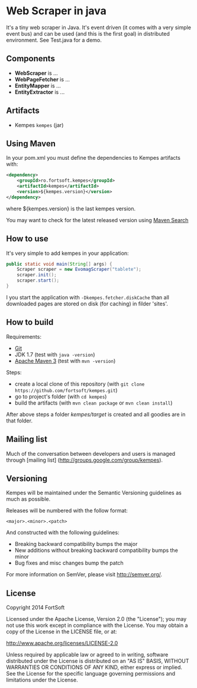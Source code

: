 Web Scraper in java
=====================
It's a tiny web scraper in Java. It's event driven (it comes with a very simple event bus) and can be used (and this is
the first goal) in distributed environment.
See Test.java for a demo. 

Components
-------------------
- **WebScraper** is ...
- **WebPageFetcher** is ...
- **EntityMapper** is ...
- **EntityExtractor** is ...

Artifacts
-------------------
- Kempes `kempes` (jar)

Using Maven
-------------------
In your pom.xml you must define the dependencies to Kempes artifacts with:

```xml
<dependency>
    <groupId>ro.fortsoft.kempes</groupId>
    <artifactId>kempes</artifactId>
    <version>${kempes.version}</version>
</dependency>    
```

where ${kempes.version} is the last kempes version.

You may want to check for the latest released version using [Maven Search](http://search.maven.org/#search%7Cga%7C1%7Ckempes)

How to use
-------------------
It's very simple to add kempes in your application:

```java
public static void main(String[] args) {
    Scraper scraper = new EvomagScraper("tablete");
    scraper.init();
    scraper.start();
}
```     

I you start the application with `-Dkempes.fetcher.diskCache` than all downloaded pages are stored on disk (for caching) 
in filder 'sites'.

How to build
-------------------
Requirements: 
- [Git](http://git-scm.com/) 
- JDK 1.7 (test with `java -version`)
- [Apache Maven 3](http://maven.apache.org/) (test with `mvn -version`)

Steps:
- create a local clone of this repository (with `git clone https://github.com/fortsoft/kempes.git`)
- go to project's folder (with `cd kempes`) 
- build the artifacts (with `mvn clean package` or `mvn clean install`)

After above steps a folder _kempes/target_ is created and all goodies are in that folder.

Mailing list
--------------
Much of the conversation between developers and users is managed through [mailing list] (http://groups.google.com/group/kempes).

Versioning
------------
Kempes will be maintained under the Semantic Versioning guidelines as much as possible.

Releases will be numbered with the follow format:

`<major>.<minor>.<patch>`

And constructed with the following guidelines:

* Breaking backward compatibility bumps the major
* New additions without breaking backward compatibility bumps the minor
* Bug fixes and misc changes bump the patch

For more information on SemVer, please visit http://semver.org/.

License
--------------
Copyright 2014 FortSoft
 
Licensed under the Apache License, Version 2.0 (the "License"); you may not use this work except in compliance with
the License. You may obtain a copy of the License in the LICENSE file, or at:
 
http://www.apache.org/licenses/LICENSE-2.0
 
Unless required by applicable law or agreed to in writing, software distributed under the License is distributed on
an "AS IS" BASIS, WITHOUT WARRANTIES OR CONDITIONS OF ANY KIND, either express or implied. See the License for the
specific language governing permissions and limitations under the License.
